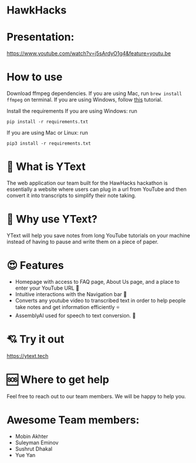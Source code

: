 # HawkHacks

# Presentation:
https://www.youtube.com/watch?v=j5sArdyO1g4&feature=youtu.be


# How to use
Download ffmpeg dependencies. If you are using Mac, run `brew install ffmpeg` on terminal. If you are using Windows, follow [this](https://www.geeksforgeeks.org/how-to-install-ffmpeg-on-windows/) tutorial.

Install the requirements
If you are using Windows:
run 
``` 
pip install -r requirements.txt
```
If you are using Mac or Linux:
run
```
pip3 install -r requirements.txt
```
# 👀 What is YText
The web application our team built for the HawHacks hackathon is essentially a website where users can plug in a url from YouTube and then convert it into transcripts to simplify their note taking.

# 🤔 Why use YText?
YText will help you save notes from long YouTube tutorials on your machine instead of having to pause and write them on a piece of paper.

# 😍 Features
* Homepage with access to FAQ page, About Us page, and a place to enter your YouTube URL 💫
* Intuitive interactions with the Navigation bar 🌠
* Converts any youtube video to transcribed text in order to help people take notes and get information efficiently ⭐
* AssemblyAI used for speech to text conversion. 🌟

# 💘 Try it out
https://ytext.tech

# 🆘 Where to get help
Feel free to reach out to our team members. We will be happy to help you.

# Awesome Team members:
* Mobin Akhter
* Suleyman Eminov
* Sushrut Dhakal
* Yue Yan
